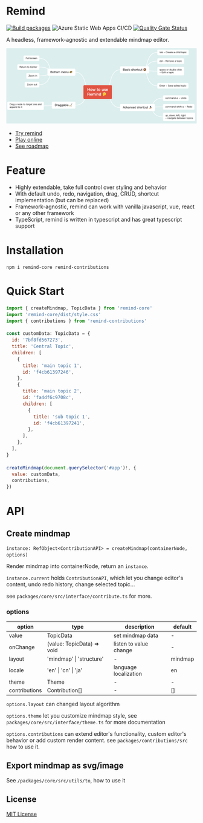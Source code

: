 # Remind

[![Build packages](https://github.com/luvsic3/remind/actions/workflows/main.yml/badge.svg)](https://github.com/luvsic3/remind/actions/workflows/main.yml)
![Azure Static Web Apps CI/CD](https://github.com/luvsic3/remind/workflows/Azure%20Static%20Web%20Apps%20CI/CD/badge.svg)
[![Quality Gate Status](https://sonarcloud.io/api/project_badges/measure?project=unhandledrejection_mindx&metric=alert_status)](https://sonarcloud.io/dashboard?id=unhandledrejection_mindx) 

A headless, framework-agnostic and extendable mindmap editor.

<img src="./demo.png" alt="drawing" width="800"/>

- [Try remind](https://remind.applet.ink)
- [Play online](https://stackblitz.com/edit/typescript-nwp9sk?file=index.ts)
- [See roadmap](https://github.com/luvsic3/remind/projects/1)

# Feature

 * Highly extendable, take full control over styling and behavior
 * With default undo, redo, navigation, drag, CRUD, shortcut implementation (but can be replaced)
 * Framework-agnostic, remind can work with vanilla javascript, vue, react or any other framework
 * TypeScript, remind is written in typescript and has great typescript support

# Installation

```shell
npm i remind-core remind-contributions
```

# Quick Start

```JavaScript
import { createMindmap, TopicData } from 'remind-core'
import 'remind-core/dist/style.css'
import { contributions } from 'remind-contributions'

const customData: TopicData = {
  id: '7bf8fd567273',
  title: 'Central Topic',
  children: [
    {
      title: 'main topic 1',
      id: 'f4cb61397246',
    },
    {
      title: 'main topic 2',
      id: 'fa4df6c9708c',
      children: [
        {
          title: 'sub topic 1',
          id: 'f4cb61397241',
        },
      ],
    },
  ],
}

createMindmap(document.querySelector('#app')!, {
  value: customData,
  contributions,
})
```

# API

## Create mindmap

`instance: RefObject<ContributionAPI> = createMindmap(containerNode, options)` 

Render mindmap into containerNode, return an `instance`.

`instance.current` holds `ContributionAPI`, which let you change editor's content, undo redo history, change selected topic... 

see `packages/core/src/interface/contribute.ts` for more.

### options

| option        | type                         | description            | default |
| ------------- | ---------------------------- | ---------------------- | ------- |
| value         | TopicData                    | set mindmap data       | -       |
| onChange      | (value: TopicData) => void   | listen to value change | -       |
| layout        | 'mindmap' &#124; 'structure' | -                      | mindmap |
| locale        | 'en' &#124; 'cn' &#124; 'ja' | language localization  | en      |
| theme         | Theme                        | -                      | -       |
| contributions | Contribution[]               | -                      | []      |

`options.layout` can changed layout algorithm

`options.theme` let you customize mindmap style, see `packages/core/src/interface/theme.ts` for more documentation 

`options.contributions` can extend editor's functionality, custom editor's behavior or add custom render content. see `packages/contributions/src` how to use it.

## Export mindmap as svg/image

See `/packages/core/src/utils/to`, how to use it


## License

[MIT License](https://github.com/luvsic3/remind/blob/master/LICENSE)
